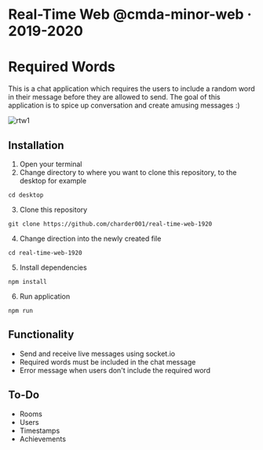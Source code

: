 # Real-Time Web @cmda-minor-web · 2019-2020
# Required Words
This is a chat application which requires the users to include a random word in their message before they are allowed to send. The goal of this application is to spice up conversation and create amusing messages :)

![rtw1](https://user-images.githubusercontent.com/43436118/78975459-6a3a7600-7b14-11ea-9b70-9505085d7041.PNG)


## Installation
1. Open your terminal
2. Change directory to where you want to clone this repository, to the desktop for example

`cd desktop` 

3. Clone this repository

`git clone https://github.com/charder001/real-time-web-1920`

4. Change direction into the newly created file

`cd real-time-web-1920`

5. Install dependencies

`npm install`

6. Run application

`npm run`

## Functionality
* Send and receive live messages using socket.io
* Required words must be included in the chat message
* Error message when users don't include the required word

## To-Do
* Rooms
* Users
* Timestamps
* Achievements

<!-- Add a link to your live demo in Github Pages 🌐-->

<!-- ☝️ replace this description with a description of your own work -->

<!-- replace the code in the /docs folder with your own, so you can showcase your work with GitHub Pages 🌍 -->

<!-- Add a nice image here at the end of the week, showing off your shiny frontend 📸 -->

<!-- Maybe a table of contents here? 📚 -->

<!-- How about a section that describes how to install this project? 🤓 -->

<!-- ...but how does one use this project? What are its features 🤔 -->

<!-- What external data source is featured in your project and what are its properties 🌠 -->

<!-- This would be a good place for your data life cycle ♻️-->

<!-- Maybe a checklist of done stuff and stuff still on your wishlist? ✅ -->

<!-- How about a license here? 📜  -->

[rubric]: https://docs.google.com/spreadsheets/d/e/2PACX-1vSd1I4ma8R5mtVMyrbp6PA2qEInWiOialK9Fr2orD3afUBqOyvTg_JaQZ6-P4YGURI-eA7PoHT8TRge/pubhtml
